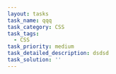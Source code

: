 ```yaml
---
layout: tasks
task_name: qqq
task_category: CSS
task_tags:
  - CSS
task_priority: medium
task_detailed_description: dsdsd
task_solution: ''
---
```


